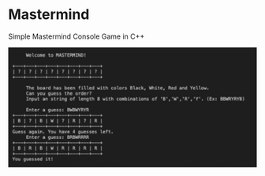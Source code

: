 # Mastermind
Simple Mastermind Console Game in C++

![alt text](https://github.com/nguyenchloet/Mastermind/blob/main/mastermindscreenshot.png)
